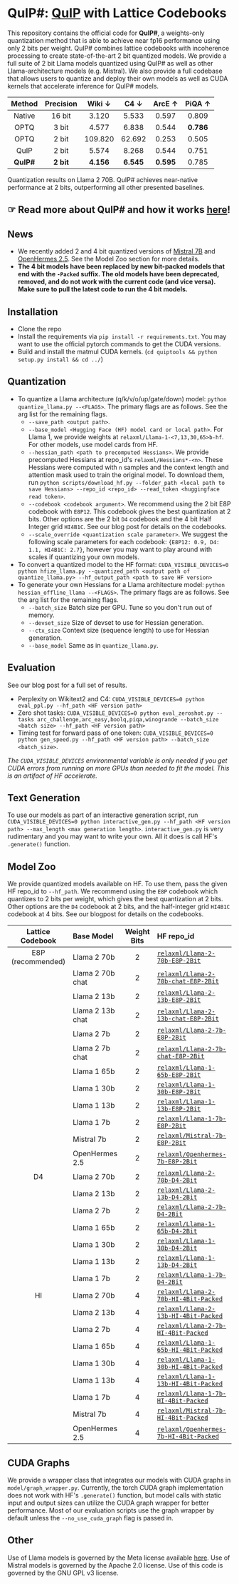 # QuIP#: [QuIP](https://github.com/jerry-chee/QuIP) with Lattice Codebooks
This repository contains the official code for **QuIP#**, a weights-only quantization method that is able to achieve near fp16 performance using only 2 bits per weight.
QuIP# combines lattice codebooks with incoherence processing to create state-of-the-art 2 bit quantized models.
We provide a full suite of 2 bit Llama models quantized using QuIP# as well as other Llama-architecture models (e.g. Mistral).
We also provide a full codebase that allows users to quantize and deploy their own models as well as CUDA kernels that accelerate inference for QuIP# models.

| Method    | Precision | Wiki $\downarrow$ | C4 $\downarrow$  | ArcE $\uparrow$  | PiQA $\uparrow$  |
|:---------:|:---------:|:---------:|:---------:|:---------:|:---------:|
| Native    | 16 bit    |   3.120   |   5.533   |   0.597   |   0.809   |
| OPTQ      | 3 bit     |   4.577   |   6.838   |   0.544   | **0.786** |
| OPTQ      | 2 bit     |  109.820  |   62.692  |   0.253   |   0.505   |
| QuIP      | 2 bit     |   5.574   |   8.268   |   0.544   |   0.751   |
| **QuIP#** | **2 bit** | **4.156** | **6.545** | **0.595** |   0.785   |

Quantization results on Llama 2 70B. QuIP# achieves near-native performance at 2 bits, outperforming all other presented baselines.

## ☞ Read more about QuIP# and how it works [here](https://cornell-relaxml.github.io/quip-sharp/)!

## News

- We recently added 2 and 4 bit quantized versions of [Mistral 7B](https://huggingface.co/mistralai/Mistral-7B-v0.1) and [OpenHermes 2.5](https://huggingface.co/teknium/OpenHermes-2.5-Mistral-7B). See the Model Zoo section for more details.
- **The 4 bit models have been replaced by new bit-packed models that end with the `-Packed` suffix. The old models have been deprecated, removed, and do not work with the current code (and vice versa). Make sure to pull the latest code to run the 4 bit models.**

## Installation

- Clone the repo
- Install the requirements via `pip install -r requirements.txt`. You may want to use the official pytorch commands to get the CUDA versions.
- Build and install the matmul CUDA kernels. (`cd quiptools && python setup.py install && cd ../`)

## Quantization

- To quantize a Llama architecture (q/k/v/o/up/gate/down) model: `python quantize_llama.py --<FLAGS>`. The primary flags are as follows. See the arg list for the remaining flags.
    - `--save_path <output path>`.
    - `--base_model <Hugging Face (HF) model card or local path>`. 
    For Llama 1, we provide weights at `relaxml/Llama-1-<7,13,30,65>b-hf`. For other models, use model cards from HF.
    - `--hessian_path <path to precomputed Hessians>`. 
    We provide precomputed Hessians at repo_id's `relaxml/Hessians*-<n>`. These Hessians were computed with `n` samples and the context length and attention mask used to train the original model. To download them, run `python scripts/download_hf.py --folder_path <local path to save Hessians> --repo_id <repo_id> --read_token <huggingface read token>`.
    - `--codebook <codebook argument>`. 
    We recommend using the 2 bit E8P codebook with `E8P12`. This codebook gives the best quantization at 2 bits. Other options are the 2 bit `D4` codebook and the 4 bit Half Integer grid `HI4B1C`. See our blog post for details on the codebooks.
    - `--scale_override <quantization scale parameter>`. 
    We suggest the following scale parameters for each codebook: `{E8P12: 0.9, D4: 1.1, HI4B1C: 2.7}`, however you may want to play around with scales if quantizing your own models. 
- To convert a quantized model to the HF format: `CUDA_VISIBLE_DEVICES=0 python hfize_llama.py --quantized_path <output path of quantize_llama.py> --hf_output_path <path to save HF version>`
- To generate your own Hessians for a Llama architecture model: `python hessian_offline_llama --<FLAGS>`. The primary flags are as follows. See the arg list for the remaining flags.
    - `--batch_size` Batch size per GPU. Tune so you don't run out of memory.
    - `--devset_size` Size of devset to use for Hessian generation.
    - `--ctx_size` Context size (sequence length) to use for Hessian generation.
    - `--base_model` Same as in `quantize_llama.py`.
    
## Evaluation

See our blog post for a full set of results.
- Perplexity on Wikitext2 and C4: `CUDA_VISIBLE_DEVICES=0 python eval_ppl.py --hf_path <HF version path>`
- Zero shot tasks: `CUDA_VISIBLE_DEVICES=0 python eval_zeroshot.py --tasks arc_challenge,arc_easy,boolq,piqa,winogrande --batch_size <batch size> --hf_path <HF version path>`
- Timing test for forward pass of one token: `CUDA_VISIBLE_DEVICES=0 python gen_speed.py --hf_path <HF version path> --batch_size <batch_size>`.

*The `CUDA_VISIBLE_DEVICES` environmental variable is only needed if you get CUDA errors from running on more GPUs than needed to fit the model. This is an artifact of HF accelerate.*

## Text Generation

To use our models as part of an interactive generation script, run `CUDA_VISIBLE_DEVICES=0 python interactive_gen.py --hf_path <HF version path> --max_length <max generation length>`.
`interactive_gen.py` is very rudimentary and you may want to write your own.
All it does is call HF's `.generate()` function.

## Model Zoo
We provide quantized models available on HF.
To use them, pass the given HF repo_id to `--hf_path`.
We recommend using the `E8P` codebook which quantizes to 2 bits per weight, which gives the best quantization at 2 bits.
Other options are the `D4` codebook at 2 bits, and the half-integer grid `HI4B1C` codebook at 4 bits.
See our blogpost for details on the codebooks.

| Lattice Codebook | Base Model  | Weight Bits | HF repo_id |
|:----------------:|:-----------|:-----------:|:----------------|
| E8P (recommended)| Llama 2 70b | 2           | [`relaxml/Llama-2-70b-E8P-2Bit`](https://huggingface.co/relaxml/Llama-2-70b-E8P-2Bit) |
|                  | Llama 2 70b chat| 2       | [`relaxml/Llama-2-70b-chat-E8P-2Bit`](https://huggingface.co/relaxml/Llama-2-70b-chat-E8P-2Bit) |
|                  | Llama 2 13b | 2           | [`relaxml/Llama-2-13b-E8P-2Bit`](https://huggingface.co/relaxml/Llama-2-13b-E8P-2Bit) |
|                  | Llama 2 13b chat| 2       | [`relaxml/Llama-2-13b-chat-E8P-2Bit`](https://huggingface.co/relaxml/Llama-2-13b-chat-E8P-2Bit) |
|                  | Llama 2 7b  | 2           | [`relaxml/Llama-2-7b-E8P-2Bit`](https://huggingface.co/relaxml/Llama-2-7b-E8P-2Bit)   |
|                  | Llama 2 7b chat| 2       | [`relaxml/Llama-2-7b-chat-E8P-2Bit`](https://huggingface.co/relaxml/Llama-2-7b-chat-E8P-2Bit) |
|                  | Llama 1 65b | 2           | [`relaxml/Llama-1-65b-E8P-2Bit`](https://huggingface.co/relaxml/Llama-1-65b-E8P-2Bit) |
|                  | Llama 1 30b | 2           | [`relaxml/Llama-1-30b-E8P-2Bit`](https://huggingface.co/relaxml/Llama-1-30b-E8P-2Bit) |
|                  | Llama 1 13b | 2           | [`relaxml/Llama-1-13b-E8P-2Bit`](https://huggingface.co/relaxml/Llama-1-13b-E8P-2Bit) |
|                  | Llama 1 7b  | 2           | [`relaxml/Llama-1-7b-E8P-2Bit`](https://huggingface.co/relaxml/Llama-1-7b-E8P-2Bit)   |
|		   | Mistral 7b  | 2	       | [`relaxml/Mistral-7b-E8P-2Bit`](https://huggingface.co/relaxml/Mistral-7b-E8P-2Bit)   |
|		   | OpenHermes 2.5 | 2	       | [`relaxml/Openhermes-7b-E8P-2Bit`](https://huggingface.co/relaxml/Openhermes-7b-E8P-2Bit)   |
| D4               | Llama 2 70b | 2           | [`relaxml/Llama-2-70b-D4-2Bit`](https://huggingface.co/relaxml/Llama-2-70b-D4-2Bit) |
|                  | Llama 2 13b | 2           | [`relaxml/Llama-2-13b-D4-2Bit`](https://huggingface.co/relaxml/Llama-2-13b-D4-2Bit) |
|                  | Llama 2 7b  | 2           | [`relaxml/Llama-2-7b-D4-2Bit`](https://huggingface.co/relaxml/Llama-2-7b-D4-2Bit)   |
|                  | Llama 1 65b | 2           | [`relaxml/Llama-1-65b-D4-2Bit`](https://huggingface.co/relaxml/Llama-1-65b-D4-2Bit) |
|                  | Llama 1 30b | 2           | [`relaxml/Llama-1-30b-D4-2Bit`](https://huggingface.co/relaxml/Llama-1-30b-D4-2Bit) |
|                  | Llama 1 13b | 2           | [`relaxml/Llama-1-13b-D4-2Bit`](https://huggingface.co/relaxml/Llama-1-13b-D4-2Bit) |
|                  | Llama 1 7b  | 2           | [`relaxml/Llama-1-7b-D4-2Bit`](https://huggingface.co/relaxml/Llama-1-7b-D4-2Bit)   |
| HI               | Llama 2 70b | 4           | [`relaxml/Llama-2-70b-HI-4Bit-Packed`](https://huggingface.co/relaxml/Llama-2-70b-HI-4Bit-Packed) |
|                  | Llama 2 13b | 4           | [`relaxml/Llama-2-13b-HI-4Bit-Packed`](https://huggingface.co/relaxml/Llama-2-13b-HI-4Bit-Packed) |
|                  | Llama 2 7b  | 4           | [`relaxml/Llama-2-7b-HI-4Bit-Packed`](https://huggingface.co/relaxml/Llama-2-7b-HI-4Bit-Packed)   |
|                  | Llama 1 65b | 4           | [`relaxml/Llama-1-65b-HI-4Bit-Packed`](https://huggingface.co/relaxml/Llama-1-65b-HI-4Bit-Packed) |
|                  | Llama 1 30b | 4           | [`relaxml/Llama-1-30b-HI-4Bit-Packed`](https://huggingface.co/relaxml/Llama-1-30b-HI-4Bit-Packed) |
|                  | Llama 1 13b | 4           | [`relaxml/Llama-1-13b-HI-4Bit-Packed`](https://huggingface.co/relaxml/Llama-1-13b-HI-4Bit-Packed) |
|                  | Llama 1 7b  | 4           | [`relaxml/Llama-1-7b-HI-4Bit-Packed`](https://huggingface.co/relaxml/Llama-1-7b-HI-4Bit-Packed)   |
|		   | Mistral 7b  | 4	       | [`relaxml/Mistral-7b-HI-4Bit-Packed`](https://huggingface.co/relaxml/Mistral-7b-HI-4Bit-Packed)   |
|		   | OpenHermes 2.5 | 4	       | [`relaxml/Openhermes-7b-HI-4Bit-Packed`](https://huggingface.co/relaxml/Openhermes-7b-HI-4Bit-Packed)   |


## CUDA Graphs

We provide a wrapper class that integrates our models with CUDA graphs in `model/graph_wrapper.py`.
Currently, the torch CUDA graph implementation does not work with HF's `.generate()` function, but model calls with static input and output sizes can utilize the CUDA graph wrapper for better performance.
Most of our evaluation scripts use the graph wrapper by default unless the `--no_use_cuda_graph` flag is passed in.

## Other

Use of Llama models is governed by the Meta license available [here](https://ai.meta.com/resources/models-and-libraries/llama-downloads/).
Use of Mistral models is governed by the Apache 2.0 license.
Use of this code is governed by the GNU GPL v3 license.
